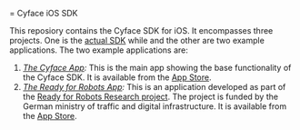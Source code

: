 = Cyface iOS SDK

This reposiory contains the Cyface SDK for iOS. 
It encompasses three projects. 
One is the [actual SDK](https://github.com/cyface-de/ios-backend/tree/main/DataCapturing) while and the other are two example applications.
The two example applications are:

1. *[The Cyface App](https://github.com/cyface-de/ios-backend/tree/main/Cyface-App):* This is the main app showing the base functionality of the Cyface SDK. 
It is available from the [App Store](https://apps.apple.com/de/app/cyface/id1456291958).
2. *[The Ready for Robots App](https://github.com/cyface-de/ios-backend/tree/main/RFR-App):* This is an application developed as part of the [Ready for Robots Research project](https://ready-for-robots.de/).
The project is funded by the German ministry of traffic and digital infrastructure.
It is available from the [App Store](https://apps.apple.com/de/app/rfr/id1669106993).
